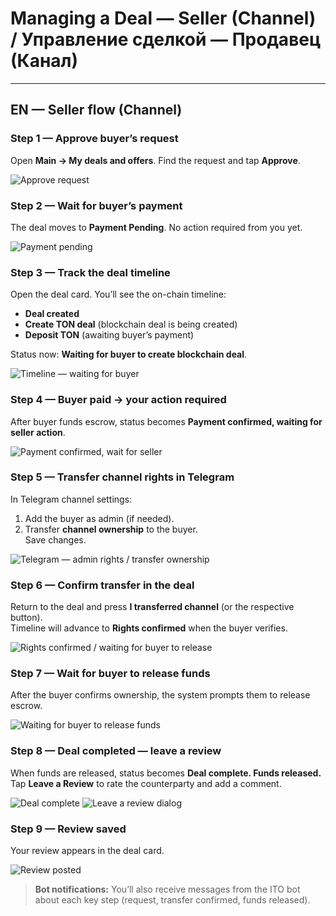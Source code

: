 # Managing a Deal — Seller (Channel) / Управление сделкой — Продавец (Канал)

---

## EN — Seller flow (Channel)

### Step 1 — Approve buyer’s request
Open **Main → My deals and offers**. Find the request and tap **Approve**.

![Approve request](../../assets/2025-09-21_22-45-03.png)

### Step 2 — Wait for buyer’s payment
The deal moves to **Payment Pending**. No action required from you yet.

![Payment pending](../../assets/2025-09-21_22-46-51.png)

### Step 3 — Track the deal timeline
Open the deal card. You’ll see the on-chain timeline:
- **Deal created**
- **Create TON deal** (blockchain deal is being created)
- **Deposit TON** (awaiting buyer’s payment)

Status now: **Waiting for buyer to create blockchain deal**.

![Timeline — waiting for buyer](../../assets/2025-09-21_22-47-16.png)

### Step 4 — Buyer paid → your action required
After buyer funds escrow, status becomes **Payment confirmed, waiting for seller action**.

![Payment confirmed, wait for seller](../../assets/2025-09-21_22-49-26.png)

### Step 5 — Transfer channel rights in Telegram
In Telegram channel settings:
1) Add the buyer as admin (if needed).  
2) Transfer **channel ownership** to the buyer.  
Save changes.

![Telegram — admin rights / transfer ownership](../../assets/2025-09-21_22-54-22.png)

### Step 6 — Confirm transfer in the deal
Return to the deal and press **I transferred channel** (or the respective button).  
Timeline will advance to **Rights confirmed** when the buyer verifies.

![Rights confirmed / waiting for buyer to release](../../assets/2025-09-21_22-55-55.png)

### Step 7 — Wait for buyer to release funds
After the buyer confirms ownership, the system prompts them to release escrow.

![Waiting for buyer to release funds](../../assets/2025-09-21_22-56-06.png)

### Step 8 — Deal completed — leave a review
When funds are released, status becomes **Deal complete. Funds released.**  
Tap **Leave a Review** to rate the counterparty and add a comment.

![Deal complete](../../assets/2025-09-21_22-56-33.png)
![Leave a review dialog](../../assets/2025-09-21_22-56-49.png)

### Step 9 — Review saved
Your review appears in the deal card.

![Review posted](../../assets/2025-09-21_22-58-19.png)

> **Bot notifications:** You’ll also receive messages from the ITO bot about each key step (request, transfer confirmed, funds released).